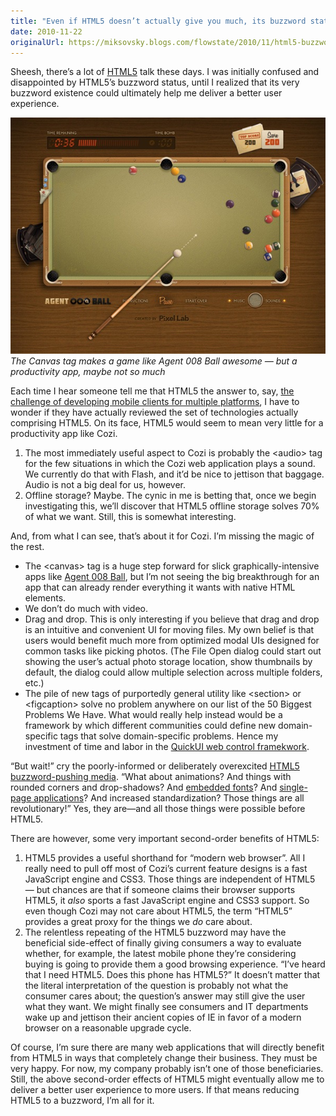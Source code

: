 ```yaml
---
title: "Even if HTML5 doesn’t actually give you much, its buzzword status could still help you deliver a better UX"
date: 2010-11-22
originalUrl: https://miksovsky.blogs.com/flowstate/2010/11/html5-buzzword.html
---
```


<p>
  Sheesh, there’s a lot of
  <a href="http://en.wikipedia.org/wiki/HTML_5">HTML5</a> talk these days. I was
  initially confused and disappointed by HTML5’s buzzword status, until I
  realized that its very buzzword existence could ultimately help me deliver a
  better user experience.
</p>
<p>
  <img
    src="/images/flowstate/6a00d83451fb6769e20133f6196b00970b-pi.jpeg"
    alt="Agent 008 Ball"
  />
  <br /><em
    ><span
      >The Canvas tag makes a game like Agent 008 Ball awesome — but a
      productivity app, maybe not so much</span
    ></em
  >
</p>
<p>
  Each time I hear someone tell me that HTML5 the answer to, say,
  <a
    href="/posts/2010/09-20-dear-phone-oses-in-3rd-place-and-beyond-please-accelerate-your-demise.html"
    >the challenge of developing mobile clients for multiple platforms</a
  >, I have to wonder if they have actually reviewed the set of technologies
  actually comprising HTML5. On its face, HTML5 would seem to mean very little
  for a productivity app like Cozi.
</p>
<ol>
  <li>
    The most immediately useful aspect to Cozi is probably the &lt;audio&gt; tag
    for the few situations in which the Cozi web application plays a sound. We
    currently do that with Flash, and it’d be nice to jettison that baggage.
    Audio is not a big deal for us, however.
  </li>
  <li>
    Offline storage? Maybe. The cynic in me is betting that, once we begin
    investigating this, we’ll discover that HTML5 offline storage solves 70% of
    what we want. Still, this is somewhat interesting.
  </li>
</ol>
<p>
  And, from what I can see, that’s about it for Cozi. I’m missing the magic of
  the rest.
</p>
<ul>
  <li>
    The &lt;canvas&gt; tag is a huge step forward for slick
    graphically-intensive apps like
    <a href="http://agent8ball.com/">Agent 008 Ball</a>, but I’m not seeing the
    big breakthrough for an app that can already render everything it wants with
    native HTML elements.
  </li>
  <li>We don’t do much with video.</li>
  <li>
    Drag and drop. This is only interesting if you believe that drag and drop is
    an intuitive and convenient UI for moving files. My own belief is that users
    would benefit much more from optimized modal UIs designed for common tasks
    like picking photos. (The File Open dialog could start out showing the
    user’s actual photo storage location, show thumbnails by default, the dialog
    could allow multiple selection across multiple folders, etc.)
  </li>
  <li>
    The pile of new tags of purportedly general utility like &lt;section&gt; or
    &lt;figcaption&gt; solve no problem anywhere on our list of the 50 Biggest
    Problems We Have. What would really help instead would be a framework by
    which different communities could define new domain-specific tags that solve
    domain-specific problems. Hence my investment of time and labor in the
    <a href="https://quickui.org/">QuickUI web control framekwork</a>.
  </li>
</ul>
<p>
  “But wait!” cry the poorly-informed or deliberately overexcited
  <a href="http://www.technologyreview.com/web/25838/"
    >HTML5 buzzword-pushing media</a
  >. “What about animations? And things with rounded corners and drop-shadows?
  And
  <a
    href="/posts/2010/08-16-lessons-learned-switching-our-web-ui-from-stock-fonts-to-a-proprietary-font.html"
    >embedded fonts</a
  >? And <a href="http://www.20thingsilearned.com">single-page applications</a>?
  And increased standardization? Those things are all revolutionary!” Yes, they
  are—and all those things were possible before HTML5.
</p>
<p>There are however, some very important second-order benefits of HTML5:</p>
<ol>
  <li>
    HTML5 provides a useful shorthand for “modern web browser”. All I really
    need to pull off most of Cozi’s current feature designs is a fast JavaScript
    engine and CSS3. Those things are independent of HTML5 — but chances are
    that if someone claims their browser supports HTML5, it <em>also</em> sports
    a fast JavaScript engine and CSS3 support. So even though Cozi may not care
    about HTML5, the term “HTML5” provides a great proxy for the things we
    <em>do</em> care about.
  </li>
  <li>
    The relentless repeating of the HTML5 buzzword may have the beneficial
    side-effect of finally giving consumers a way to evaluate whether, for
    example, the latest mobile phone they’re considering buying is going to
    provide them a good browsing experience. “I’ve heard that I need HTML5. Does
    this phone has HTML5?” It doesn’t matter that the literal interpretation of
    the question is probably not what the consumer cares about; the question’s
    answer may still give the user what they want. We might finally see
    consumers and IT departments wake up and jettison their ancient copies of IE
    in favor of a modern browser on a reasonable upgrade cycle.
  </li>
</ol>
<p>
  Of course, I’m sure there are many web applications that will directly benefit
  from HTML5 in ways that completely change their business. They must be very
  happy. For now, my company probably isn’t one of those beneficiaries. Still,
  the above second-order effects of HTML5 might eventually allow me to deliver a
  better user experience to more users. If that means reducing HTML5 to a
  buzzword, I’m all for it.
</p>
